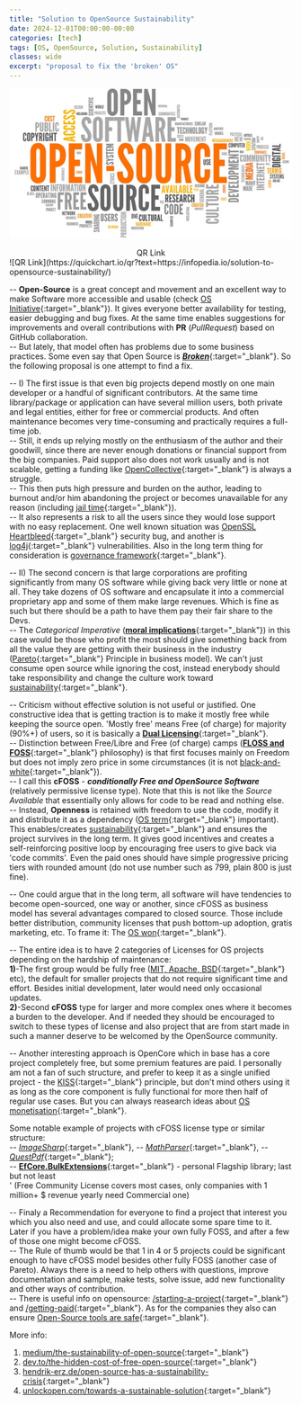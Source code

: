 ```yaml
---
title: "Solution to OpenSource Sustainability"
date: 2024-12-01T00:00:00-00:00
categories: [tech]
tags: [OS, OpenSource, Solution, Sustainability]
classes: wide
excerpt: "proposal to fix the 'broken' OS"
---
```


![/solution-to-opensource-sustainability](https://raw.githubusercontent.com/borisdj/borisdj.github.io/main/assets/images/solution-to-opensource-sustainability/OS.jpg)

<center>QR Link</center>
![QR Link](https://quickchart.io/qr?text=https://infopedia.io/solution-to-opensource-sustainability/)

-- **Open-Source** is a great concept and movement and an excellent way to make Software more accessible and usable (check [OS Initiative](https://opensource.org/){:target="_blank"}). It gives everyone better availability for testing, easier debugging and bug fixes. At the same time enables suggestions for improvements and overall contributions with **PR** (*PullRequest*) based on GitHub collaboration.  
-- But lately, that model often has problems due to some business practices. Some even say that Open Source is [***Broken***](https://www.forbes.com/sites/adrianbridgwater/2019/11/11/is-open-source-broken/?sh=18721f5fd560){:target="_blank"}. So the following proposal is one attempt to find a fix.  

-- I) The first issue is that even big projects depend mostly on one main developer or a handful of significant contributors. At the same time library/package or application can have several million users, both private and legal entities, either for free or commercial products. And often maintenance becomes very time-consuming and practically requires a full-time job.  
-- Still, it ends up relying mostly on the enthusiasm of the author and their goodwill, since there are never enough donations or financial support from the big companies. Paid support also does not work usually and is not scalable, getting a funding like [OpenCollective](https://blog.opencollective.com/funds-for-open-source/){:target="_blank"} is always a struggle.  
-- This then puts high pressure and burden on the author, leading to burnout and/or him abandoning the project or becomes unavailable for any reason (including [jail time](https://www.theregister.com/2023/02/15/corejs_russia_open_source/){:target="_blank"}).  
-- It also represents a risk to all the users since they would lose support with no easy replacement. One well known situation was [OpenSSL Heartbleed](https://heartbleed.com/){:target="_blank"} security bug, and another is [log4j](https://medium.com/readme/ghosts-of-log4j-open-source-vulnerabilities-confound-software-developers-e81b931560){:target="_blank"} vulnerabilities. Also in the long term thing for consideration is [governance framework](https://stackoverflow.blog/2020/09/09/open-source-governance-benevolent-dictator-or-decision-by-committee/){:target="_blank"}.

-- II) The second concern is that large corporations are profiting significantly from many OS software while giving back very little or none at all. They take dozens of OS software and encapsulate it into a commercial proprietary app and some of them make large revenues. Which is fine as such but there should be a path to have them pay their fair share to the Devs.  
-- The *Categorical Imperative* ([**moral implications**](https://dev.to/degoodmanwilson/open-source-is-broken-g60){:target="_blank"}) in this case would be those who profit the most should give something back from all the value they are getting with their business in the industry ([Pareto](https://en.wikipedia.org/wiki/Pareto_principle){:target="_blank"} Principle in business model). We can't just consume open source while ignoring the cost, instead enerybody should take responsibility and change the culture work toward [sustainability](https://techcrunch.com/2018/06/23/open-source-sustainability/){:target="_blank"}.

-- Criticism without effective solution is not useful or justified. One constructive idea that is getting traction is to make it mostly free while keeping the source open. 'Mostly free' means Free (of charge) for majority (90%+) of users, so it is basically a [**Dual Licensing**](https://duallicensing.com/){:target="_blank"}.  
-- Distinction between Free/Libre and Free (of charge) camps ([**FLOSS and FOSS**](https://www.gnu.org/philosophy/floss-and-foss.en.html){:target="_blank"} philosophy) is that first focuses mainly on Freedom but does not imply zero price in some circumstances (it is not [black-and-white](https://nadh.in/blog/open-source-is-not-broken/){:target="_blank"}).  
-- I call this **cFOSS** - ***conditionally Free and OpenSource Software*** (relatively permissive license type). Note that this is not like the *Source Available* that essentially only allows for code to be read and nothing else.  
-- Instead, **Openness** is retained with freedom to use the code, modify it and distribute it as a dependency ([OS term](https://danb.me/blog/why-open-source-term-is-important/){:target="_blank"} important). This enables/creates [sustainability](https://thenewstack.io/this-week-in-programming-a-manifesto-for-sustainable-open-source-development/){:target="_blank"} and ensures the project survives in the long term. It gives good incentives and creates a self-reinforcing positive loop by encouraging free users to give back via 'code commits'. Even the paid ones should have simple progressive pricing tiers with rounded amount (do not use number such as 799, plain 800 is just fine).  

-- One could argue that in the long term, all software will have tendencies to become open-sourced, one way or another, since cFOSS as business model has several advantages compared to closed source. Those include better distribution, community licenses that push bottom-up adoption, gratis marketing, etc. To frame it: The [OS won](https://aaronstannard.com/sustainable-open-source-software/){:target="_blank"}.

-- The entire idea is to have 2 categories of Licenses for OS projects depending on the hardship of maintenance:  
**1)**-The first group would be fully free ([MIT, Apache, BSD](https://opensource.stackexchange.com/questions/11109/what-are-the-practical-differences-between-mit-apache-and-bsd-licenses){:target="_blank"} etc), the default for smaller projects that do not require significant time and effort. Besides initial development, later would need only occasional updates.  
**2)**-Second **cFOSS** type for larger and more complex ones where it becomes a burden to the developer. And if needed they should be encouraged to switch to these types of license and also project that are from start made in such a manner deserve to be welcomed by the OpenSource community.  

-- Another interesting approach is OpenCore which in base has a core project completely free, but some premium features are paid. I personally am not a fan of such structure, and prefer to keep it as a single unified project - the [KISS](https://en.wikipedia.org/wiki/KISS_principle){:target="_blank"} principle, but don't mind others using it as long as the core component is fully functional for more then half of regular use cases. But you can always reasearch ideas about [OS monetisation](https://www.scaleway.com/en/blog/how-to-monetize-your-open-source-project/){:target="_blank"}.

Some notable example of projects with cFOSS license type or similar structure:  
-- [*ImageSharp*](https://github.com/SixLabors/ImageSharp){:target="_blank"}, -- [*MathParser*](https://github.com/mariuszgromada/MathParser.org-mXparser){:target="_blank"}, -- [*QuestPdf*](https://www.questpdf.com/){:target="_blank"};  
-- [**EfCore.BulkExtensions**](https://github.com/borisdj/EFCore.BulkExtensions){:target="_blank"} - personal Flagship library; last but not least  
' (Free Community License covers most cases, only companies with 1 million+ $ revenue yearly need Commercial one)

-- Finaly a Recommendation for everyone to find a project that interest you which you also need and use, and could allocate some spare time to it. Later if you have a problem/idea make your own fully FOSS, and after a few of those one might become cFOSS.  
-- The Rule of thumb would be that 1 in 4 or 5 projects could be significant enough to have cFOSS model besides other fully FOSS (another case of Pareto). Always there is a need to help others with questions, improve documentation and sample, make tests, solve issue, add new functionality and other ways of contribution.  
-- There is useful info on opensource: [/starting-a-project](https://opensource.guide/starting-a-project/){:target="_blank"} and [/getting-paid](https://opensource.guide/getting-paid/){:target="_blank"}. As for the companies they also can ensure [Open-Source tools are safe](https://www.forbes.com/councils/forbestechcouncil/2022/05/10/12-ways-companies-can-ensure-open-source-tools-are-safe-and-sustainable/){:target="_blank"}.

More info:
1. [medium/the-sustainability-of-open-source](https://goldglovecb.medium.com/the-sustainability-of-open-source-7ec0390f58e8){:target="_blank"}  
2. [dev.to/the-hidden-cost-of-free-open-source](https://dev.to/opensauced/the-hidden-cost-of-free-why-open-source-sustainability-matters-1jk7){:target="_blank"}  
3. [hendrik-erz.de/open-source-has-a-sustainability-crisis](https://hendrik-erz.de/post/open-source-has-a-sustainability-crisis){:target="_blank"}  
4. [unlockopen.com/towards-a-sustainable-solution](https://speaking.unlockopen.com/5JrQdv/towards-a-sustainable-solution-to-open-source-sustainability){:target="_blank"}  

